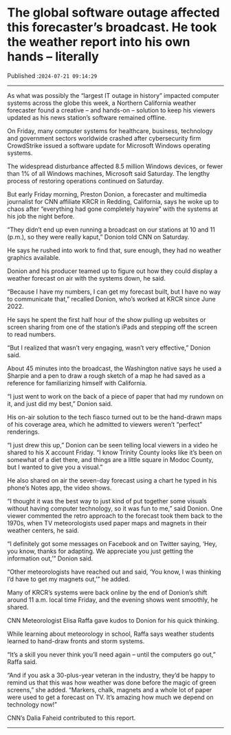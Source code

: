 # The global software outage affected this forecaster’s broadcast. He took the weather report into his own hands – literally

Published :`2024-07-21 09:14:29`

---

As what was possibly the “largest IT outage in history” impacted computer systems across the globe this week, a Northern California weather forecaster found a creative – and hands-on – solution to keep his viewers updated as his news station’s software remained offline.

On Friday, many computer systems for healthcare, business, technology and government sectors worldwide crashed after cybersecurity firm CrowdStrike issued a software update for Microsoft Windows operating systems.

The widespread disturbance affected 8.5 million Windows devices, or fewer than 1% of all Windows machines, Microsoft said Saturday. The lengthy process of restoring operations continued on Saturday.

But early Friday morning, Preston Donion, a forecaster and multimedia journalist for CNN affiliate KRCR in Redding, California, says he woke up to chaos after “everything had gone completely haywire” with the systems at his job the night before.

“They didn’t end up even running a broadcast on our stations at 10 and 11 (p.m.), so they were really kaput,” Donion told CNN on Saturday.

He says he rushed into work to find that, sure enough, they had no weather graphics available.

Donion and his producer teamed up to figure out how they could display a weather forecast on air with the systems down, he said.

“Because I have my numbers, I can get my forecast built, but I have no way to communicate that,” recalled Donion, who’s worked at KRCR since June 2022.

He says he spent the first half hour of the show pulling up websites or screen sharing from one of the station’s iPads and stepping off the screen to read numbers.

“But I realized that wasn’t very engaging, wasn’t very effective,” Donion said.

About 45 minutes into the broadcast, the Washington native says he used a Sharpie and a pen to draw a rough sketch of a map he had saved as a reference for familiarizing himself with California.

“I just went to work on the back of a piece of paper that had my rundown on it, and just did my best,” Donion said.

His on-air solution to the tech fiasco turned out to be the hand-drawn maps of his coverage area, which he admitted to viewers weren’t “perfect” renderings.

“I just drew this up,” Donion can be seen telling local viewers in a video he shared to his X account Friday. “I know Trinity County looks like it’s been on somewhat of a diet there, and things are a little square in Modoc County, but I wanted to give you a visual.”

He also shared on air the seven-day forecast using a chart he typed in his phone’s Notes app, the video shows.

“I thought it was the best way to just kind of put together some visuals without having computer technology, so it was fun to me,” said Donion. One viewer commented the retro approach to the forecast took them back to the 1970s, when TV meteorologists used paper maps and magnets in their weather centers, he said.

“I definitely got some messages on Facebook and on Twitter saying, ‘Hey, you know, thanks for adapting. We appreciate you just getting the information out,’” Donion said.

“Other meteorologists have reached out and said, ‘You know, I was thinking I’d have to get my magnets out,’” he added.

Many of KRCR’s systems were back online by the end of Donion’s shift around 11 a.m. local time Friday, and the evening shows went smoothly, he shared.

CNN Meteorologist Elisa Raffa gave kudos to Donion for his quick thinking.

While learning about meteorology in school, Raffa says weather students learned to hand-draw fronts and storm systems.

“It’s a skill you never think you’ll need again – until the computers go out,” Raffa said.

“And if you ask a 30-plus-year veteran in the industry, they’d be happy to remind us that this was how weather was done before the magic of green screens,” she added. “Markers, chalk, magnets and a whole lot of paper were used to get a forecast on TV. It’s amazing how much we depend on technology now!”

CNN’s Dalia Faheid contributed to this report.

---

